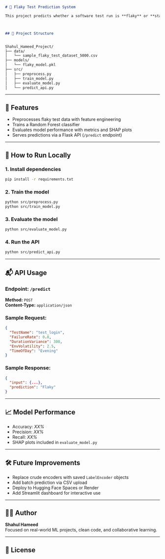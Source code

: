 


```markdown
# 🧪 Flaky Test Prediction System

This project predicts whether a software test run is **flaky** or **stable** using machine learning. It includes data preprocessing, model training, evaluation, and a Flask API for real-time predictions.



## 📁 Project Structure


Shahul_Hameed_Project/
├── data/
│   └── sample_flaky_test_dataset_5000.csv
├── models/
│   └── flaky_model.pkl
├── src/
│   ├── preprocess.py
│   ├── train_model.py
│   ├── evaluate_model.py
│   └── predict_api.py

```
---

## 🚀 Features

- Preprocesses flaky test data with feature engineering
- Trains a Random Forest classifier
- Evaluates model performance with metrics and SHAP plots
- Serves predictions via a Flask API (`/predict` endpoint)

---

## 🔧 How to Run Locally

### 1. Install dependencies

```bash
pip install -r requirements.txt
```

### 2. Train the model

```bash
python src/preprocess.py
python src/train_model.py
```

### 3. Evaluate the model

```bash
python src/evaluate_model.py
```

### 4. Run the API

```bash
python src/predict_api.py
```

---

## 📬 API Usage

### Endpoint: `/predict`  
**Method:** `POST`  
**Content-Type:** `application/json`

### Sample Request:

```json
{
  "TestName": "test_login",
  "FailureRate": 0.8,
  "DurationVariance": 300,
  "EnvVolatility": 2.5,
  "TimeOfDay": "Evening"
}
```

### Sample Response:

```json
{
  "input": {...},
  "prediction": "Flaky"
}
```

---

## 📈 Model Performance

- Accuracy: _XX%_
- Precision: _XX%_
- Recall: _XX%_
- SHAP plots included in `evaluate_model.py`

---

## 🛠️ Future Improvements

- Replace crude encoders with saved `LabelEncoder` objects
- Add batch prediction via CSV upload
- Deploy to Hugging Face Spaces or Render
- Add Streamlit dashboard for interactive use

---

## 👨‍💻 Author

**Shahul Hameed**  
Focused on real-world ML projects, clean code, and collaborative learning.

---

## 📜 License



